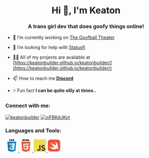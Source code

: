 <h1 align="center">Hi 👋, I'm Keaton</h1>
<h3 align="center">A trans girl dev that does goofy things online!</h3>

- 🔭 I’m currently working on [The Goofball Theater](https://goofballtheater.github.io/goofball/)

- 🤝 I’m looking for help with [Statusfi](https://keatonbuilder.github.io/statusfi)

- 👨‍💻 All of my projects are available at [https://keatonbuilder.github.io/keatonbuilder/](https://keatonbuilder.github.io/keatonbuilder/)

- 📫 How to reach me **[Discord](https://discord.gg/zjFBKdJKvt)**

- ⚡ Fun fact **I can be quite silly at times..**

<h3 align="left">Connect with me:</h3>
<p align="left">
<a href="https://twitter.com/keatonbuilder" target="blank"><img align="center" src="https://raw.githubusercontent.com/rahuldkjain/github-profile-readme-generator/master/src/images/icons/Social/twitter.svg" alt="keatonbuilder" height="30" width="40" /></a>
<a href="https://discord.gg/zjFBKdJKvt" target="blank"><img align="center" src="https://raw.githubusercontent.com/rahuldkjain/github-profile-readme-generator/master/src/images/icons/Social/discord.svg" alt="zjFBKdJKvt" height="30" width="40" /></a>
</p>

<h3 align="left">Languages and Tools:</h3>
<p align="left"> <a href="https://www.w3schools.com/css/" target="_blank" rel="noreferrer"> <img src="https://raw.githubusercontent.com/devicons/devicon/master/icons/css3/css3-original-wordmark.svg" alt="css3" width="40" height="40"/> </a> <a href="https://www.w3.org/html/" target="_blank" rel="noreferrer"> <img src="https://raw.githubusercontent.com/devicons/devicon/master/icons/html5/html5-original-wordmark.svg" alt="html5" width="40" height="40"/> </a> <a href="https://developer.mozilla.org/en-US/docs/Web/JavaScript" target="_blank" rel="noreferrer"> <img src="https://raw.githubusercontent.com/devicons/devicon/master/icons/javascript/javascript-original.svg" alt="javascript" width="40" height="40"/> </a> <a href="https://developer.apple.com/swift/" target="_blank" rel="noreferrer"> <img src="https://raw.githubusercontent.com/devicons/devicon/master/icons/swift/swift-original.svg" alt="swift" width="40" height="40"/> </a> </p>
